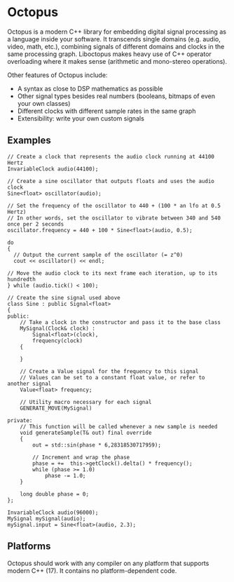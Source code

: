 # Octopus

Octopus is a modern C++ library for embedding digital signal processing as a language inside your software. It transcends single domains (e.g. audio, video, math, etc.), combining signals of different domains and clocks in the same processing graph. Liboctopus makes heavy use of C++ operator overloading where it makes sense (arithmetic and mono-stereo operations).

Other features of Octopus include:

 - A syntax as close to DSP mathematics as possible
 - Other signal types besides real numbers (booleans, bitmaps of even your own classes)
 - Different clocks with different sample rates in the same graph
 - Extensibility: write your own custom signals

## Examples

```
// Create a clock that represents the audio clock running at 44100 Hertz
InvariableClock audio(44100);

// Create a sine oscillator that outputs floats and uses the audio clock
Sine<float> oscillator(audio);

// Set the frequency of the oscillator to 440 + (100 * an lfo at 0.5 Hertz)
// In other words, set the oscillator to vibrate between 340 and 540 once per 2 seconds
oscillator.frequency = 440 + 100 * Sine<float>(audio, 0.5);

do
{
  // Output the current sample of the oscillator (= z^0)
  cout << oscillator() << endl;
  
// Move the audio clock to its next frame each iteration, up to its hundredth
} while (audio.tick() < 100);
```
```
// Create the sine signal used above
class Sine : public Signal<float>
{
public:
	// Take a clock in the constructor and pass it to the base class
	MySignal(Clock& clock) :
		Signal<float>(clock),
		frequency(clock)
	{

	}
    
	// Create a Value signal for the frequency to this signal
	// Values can be set to a constant float value, or refer to another signal
	Value<float> frequency;
	
	// Utility macro necessary for each signal
	GENERATE_MOVE(MySignal)
    
private:
	// This function will be called whenever a new sample is needed
	void generateSample(T& out) final override
	{
		out = std::sin(phase * 6,28318530717959);

		// Increment and wrap the phase
		phase = +=  this->getClock().delta() * frequency();
		while (phase >= 1.0)
			phase -= 1.0;
	}

	long double phase = 0;
};

InvariableClock audio(96000);
MySignal mySignal(audio);
mySignal.input = Sine<float>(audio, 2.3);
```

## Platforms

Octopus should work with any compiler on any platform that supports modern C++ (17). It contains no platform-dependent code.
